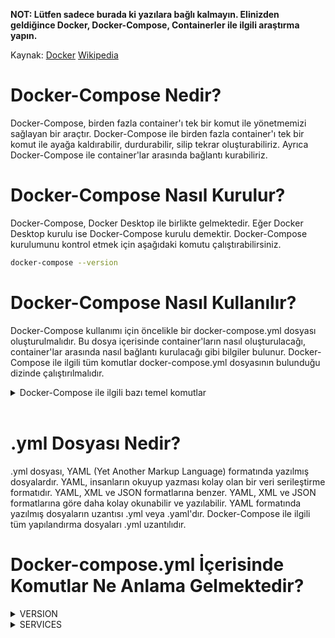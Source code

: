 **NOT: Lütfen sadece burada ki yazılara bağlı kalmayın. Elinizden geldiğince Docker, Docker-Compose, Containerler ile ilgili araştırma yapın.**

Kaynak: [Docker](https://docs.docker.com/) [Wikipedia](https://en.wikipedia.org/wiki/Docker_(software))

# Docker-Compose Nedir?

Docker-Compose, birden fazla container'ı tek bir komut ile yönetmemizi sağlayan bir araçtır. Docker-Compose ile birden fazla container'ı tek bir komut ile ayağa kaldırabilir, durdurabilir, silip tekrar oluşturabiliriz. Ayrıca Docker-Compose ile container'lar arasında bağlantı kurabiliriz.

# Docker-Compose Nasıl Kurulur?

Docker-Compose, Docker Desktop ile birlikte gelmektedir. Eğer Docker Desktop kurulu ise Docker-Compose kurulu demektir. Docker-Compose kurulumunu kontrol etmek için aşağıdaki komutu çalıştırabilirsiniz.

```bash
docker-compose --version
```

# Docker-Compose Nasıl Kullanılır?

Docker-Compose kullanımı için öncelikle bir docker-compose.yml dosyası oluşturulmalıdır. Bu dosya içerisinde container'ların nasıl oluşturulacağı, container'lar arasında nasıl bağlantı kurulacağı gibi bilgiler bulunur. Docker-Compose ile ilgili tüm komutlar docker-compose.yml dosyasının bulunduğu dizinde çalıştırılmalıdır.

<details>
<summary>Docker-Compose ile ilgili bazı temel komutlar</summary>

```bash
docker-compose up # docker-compose.yml dosyasındaki tüm container'ları ayağa kaldırır.

docker-compose up -d # docker-compose.yml dosyasındaki tüm container'ları arka planda ayağa kaldırır.

docker-compose up <container_adı> # docker-compose.yml dosyasındaki <container_adı> container'ını ayağa kaldırır.

docker-compose up -d <container_adı> # docker-compose.yml dosyasındaki <container_adı> container'ını arka planda ayağa kaldırır.

docker-compose down # docker-compose.yml dosyasındaki tüm container'ları durdurur.

docker-compose down <container_adı> # docker-compose.yml dosyasındaki <container_adı> container'ını durdurur.

docker-compose ps # docker-compose.yml dosyasındaki container'ların durumlarını gösterir.

docker-compose logs # docker-compose.yml dosyasındaki container'ların loglarını gösterir.

docker-compose logs <container_adı> # docker-compose.yml dosyasındaki <container_adı> container'ının loglarını gösterir.

docker-compose exec <container_adı> <komut> # docker-compose.yml dosyasındaki <container_adı> container'ında verilen komutu çalıştırır.

docker-compose events # docker-compose.yml dosyasındaki container'ların event'larını gösterir.

docker-compose top # docker-compose.yml dosyasındaki container'ların process'lerini gösterir.

docker-compose pause # docker-compose.yml dosyasındaki container'ları duraklatır.

docker-compose unpause # docker-compose.yml dosyasındaki container'ları duraklatmayı kaldırır.

docker-compose build # docker-compose.yml dosyasındaki container'ları build eder.

docker-compose config # yapılandırma dosyasını doğrular ve herhangi bir hata olup olmadığını bildirir. Eğer bir hata varsa, hata mesajı belirtilir ve nerede oluştuğu belirtilir. Bu sayede yapılandırma dosyasını kontrol etmek ve olası hataları önlemek için kullanılabilir.

docker-compose images # docker-compose.yml dosyasındaki container'ların image'larını gösterir.

docker-compose kill # docker-compose.yml dosyasındaki container'ları durdurur.

docker-compose rm # docker-compose.yml dosyasındaki container'ları siler.

docker-compose start # docker-compose.yml dosyasındaki container'ları başlatır.

docker-compose stop # docker-compose.yml dosyasındaki container'ları durdurur.

docker-compose restart # docker-compose.yml dosyasındaki container'ları yeniden başlatır.

docker-compose run # docker-compose.yml dosyasındaki container'ları ayağa kaldırır.

docker-compose scale # docker-compose.yml dosyasındaki container'ları ölçeklendirir.

docker-compose pull # docker-compose.yml dosyasındaki container'ların image'larını çeker.

docker-compose push # docker-compose.yml dosyasındaki container'ların image'larını push eder.

docker-compose create # docker-compose.yml dosyasındaki container'ları oluşturur.
```
</details>
<br>

# .yml Dosyası Nedir?

.yml dosyası, YAML (Yet Another Markup Language) formatında yazılmış dosyalardır. YAML, insanların okuyup yazması kolay olan bir veri serileştirme formatıdır. YAML, XML ve JSON formatlarına benzer. YAML, XML ve JSON formatlarına göre daha kolay okunabilir ve yazılabilir. YAML formatında yazılmış dosyaların uzantısı .yml veya .yaml'dır. Docker-Compose ile ilgili tüm yapılandırma dosyaları .yml uzantılıdır.

# Docker-compose.yml İçerisinde Komutlar Ne Anlama Gelmektedir?

<details>
<summary>VERSION</summary>
docker-compose.yml içerisinde yer alan 'version' anahtar kelimesi, docker-compose.yml dosyasının hangi versiyon ile yazıldığını belirtir. Docker-Compose ile ilgili yapılandırma dosyaları her sürümde değişiklik gösterebilir. Bu yüzden docker-compose.yml dosyasının hangi versiyon ile yazıldığını belirtmek önemlidir. Docker-Compose ile ilgili yapılandırma dosyaları için kullanılabilecek versiyonlar aşağıdaki gibidir.

```bash
version: "3.8"	# 19.03.0+
version: "3.7"	# 18.06.0+
version: "3.6"	# 18.02.0+
version: "3.5"	# 17.12.0+
version: "3.4"	# 17.09.0+
version: "3.3"	# 17.06.0+
version: "3.2"	# 17.04.0+
version: "3.1"	# 1.13.1+
version: "3.0"	# 1.13.0+
version: "2.4"	# 17.12.0+
version: "2.3"	# 17.06.0+
version: "2.2"	# 1.13.0+
version: "2.1"	# 1.12.0+
version: "2.0"	# 1.10.0+
```
</details>

<details>
<summary>SERVICES</summary>
docker
</details>



